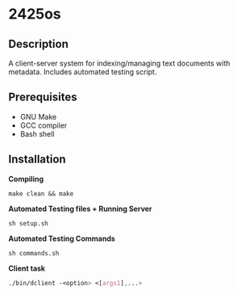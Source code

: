 # 2425os

## Description
A client-server system for indexing/managing text documents with metadata. Includes automated testing script.

## Prerequisites
- GNU Make
- GCC compiler
- Bash shell

## Installation
**Compiling**
```console
make clean && make
```
**Automated Testing files + Running Server**
```console
sh setup.sh
```
**Automated Testing Commands**
```console
sh commands.sh
```
**Client task**
```css
./bin/dclient -<option> <[args1],...>
```